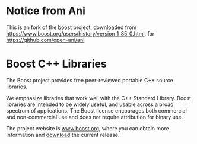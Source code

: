 # Notice from Ani

This is an fork of the boost project, downloaded from <https://www.boost.org/users/history/version_1_85_0.html>, for <https://github.com/open-ani/ani>

# Boost C++ Libraries

The Boost project provides free peer-reviewed portable C++ source libraries.

We emphasize libraries that work well with the C++ Standard Library. Boost
libraries are intended to be widely useful, and usable across a broad spectrum
of applications. The Boost license encourages both commercial and non-commercial use
and does not require attribution for binary use.

The project website is www.boost.org, where you can obtain more information and
[download](https://www.boost.org/users/download/) the current release.
